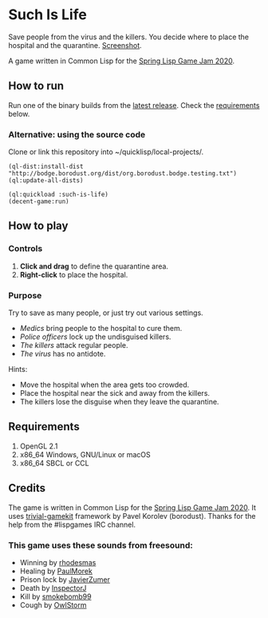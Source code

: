 # Such Is Life

Save people from the virus and the killers. You decide where to place the hospital and the quarantine. [Screenshot](screenshot.png).

A game written in Common Lisp for the [Spring Lisp Game Jam 2020](https://itch.io/jam/spring-lisp-game-jam-2020).

## How to run

Run one of the binary builds from the [latest release](https://github.com/alexpalade/such-is-life/releases/latest). Check the [requirements](#requirements) below.

### Alternative: using the source code
Clone or link this repository into ~/quicklisp/local-projects/.

``` common-lisp
(ql-dist:install-dist "http://bodge.borodust.org/dist/org.borodust.bodge.testing.txt")
(ql:update-all-dists)

(ql:quickload :such-is-life)
(decent-game:run)
```

## How to play

### Controls
1. **Click and drag** to define the quarantine area.
2. **Right-click** to place the hospital.

### Purpose
Try to save as many people, or just try out various settings.

* *Medics* bring people to the hospital to cure them.
* *Police officers* lock up the undisguised killers.
* *The killers* attack regular people.
* *The virus* has no antidote.

Hints:
* Move the hospital when the area gets too crowded.
* Place the hospital near the sick and away from the killers.
* The killers lose the disguise when they leave the quarantine.

## Requirements
1. OpenGL 2.1
2. x86_64 Windows, GNU/Linux or macOS
3. x86_64 SBCL or CCL

## Credits

The game is written in Common Lisp for the [Spring Lisp Game Jam 2020](https://itch.io/jam/spring-lisp-game-jam-2020). It uses [trivial-gamekit](https://borodust.org/projects/trivial-gamekit/) framework by Pavel Korolev (borodust). Thanks for the help from the #lispgames IRC channel.

### This game uses these sounds from freesound:
* Winning by [rhodesmas](https://freesound.org/people/rhodesmas/sounds/320775/)
* Healing by [PaulMorek](https://freesound.org/people/PaulMorek/sounds/330047/)
* Prison lock by [JavierZumer](https://freesound.org/people/JavierZumer/sounds/257233/)
* Death by [InspectorJ](https://freesound.org/people/InspectorJ/sounds/484268/)
* Kill by [smokebomb99](https://freesound.org/people/smokebomb99/sounds/147290/)
* Cough by [OwlStorm](https://freesound.org/people/OwlStorm/sounds/151217/)
